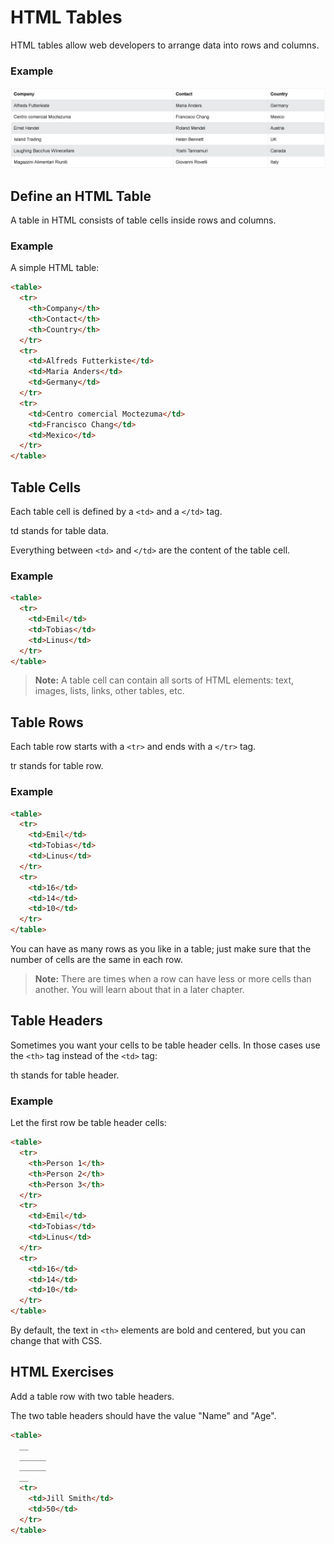 # HTML Tables
HTML tables allow web developers to arrange data into rows and columns.

### Example
![Alt text](image.png)



## Define an HTML Table
A table in HTML consists of table cells inside rows and columns.

### Example
A simple HTML table:
```html
<table>
  <tr>
    <th>Company</th>
    <th>Contact</th>
    <th>Country</th>
  </tr>
  <tr>
    <td>Alfreds Futterkiste</td>
    <td>Maria Anders</td>
    <td>Germany</td>
  </tr>
  <tr>
    <td>Centro comercial Moctezuma</td>
    <td>Francisco Chang</td>
    <td>Mexico</td>
  </tr>
</table>
```
## Table Cells
Each table cell is defined by a `<td>` and a `</td>` tag.

td stands for table data.

Everything between `<td>` and `</td>` are the content of the table cell.

### Example
```html
<table>
  <tr>
    <td>Emil</td>
    <td>Tobias</td>
    <td>Linus</td>
  </tr>
</table>
```
> **Note:** A table cell can contain all sorts of HTML elements: text, images, lists, links, other tables, etc.

## Table Rows
Each table row starts with a `<tr>` and ends with a `</tr>` tag.

tr stands for table row.

### Example
```html
<table>
  <tr>
    <td>Emil</td>
    <td>Tobias</td>
    <td>Linus</td>
  </tr>
  <tr>
    <td>16</td>
    <td>14</td>
    <td>10</td>
  </tr>
</table>
```
You can have as many rows as you like in a table; just make sure that the number of cells are the same in each row.

> **Note:** There are times when a row can have less or more cells than another. You will learn about that in a later chapter.

## Table Headers
Sometimes you want your cells to be table header cells. In those cases use the `<th>` tag instead of the `<td>` tag:

th stands for table header.

### Example
Let the first row be table header cells:
```html
<table>
  <tr>
    <th>Person 1</th>
    <th>Person 2</th>
    <th>Person 3</th>
  </tr>
  <tr>
    <td>Emil</td>
    <td>Tobias</td>
    <td>Linus</td>
  </tr>
  <tr>
    <td>16</td>
    <td>14</td>
    <td>10</td>
  </tr>
</table>
```
By default, the text in `<th>` elements are bold and centered, but you can change that with CSS.

## HTML Exercises

Add a table row with two table headers.

The two table headers should have the value "Name" and "Age".
```html
<table>
  __
  ______
  ______
  __
  <tr>
    <td>Jill Smith</td>
    <td>50</td>
  </tr>
</table>
```
